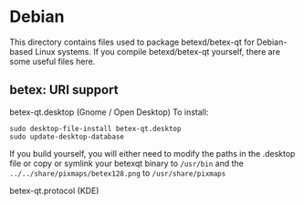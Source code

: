 
Debian
====================
This directory contains files used to package betexd/betex-qt
for Debian-based Linux systems. If you compile betexd/betex-qt yourself, there are some useful files here.

## betex: URI support ##


betex-qt.desktop  (Gnome / Open Desktop)
To install:

	sudo desktop-file-install betex-qt.desktop
	sudo update-desktop-database

If you build yourself, you will either need to modify the paths in
the .desktop file or copy or symlink your betexqt binary to `/usr/bin`
and the `../../share/pixmaps/betex128.png` to `/usr/share/pixmaps`

betex-qt.protocol (KDE)

